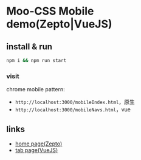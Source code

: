 # Moo-CSS Mobile demo(Zepto|VueJS)

## install & run

``` sh 
npm i && npm run start
```

### visit

chrome mobile pattern:

- `http://localhost:3000/mobileIndex.html`，原生
- `http://localhost:3000/mobileNavs.html`，vue

## links

- [home page(Zepto)](http://blog.michealwayne.cn/Moo-CSS/demo/mobile/dist/mobileIndex.html)
- [tab page(VueJS)](http://blog.michealwayne.cn/Moo-CSS/demo/mobile/dist/mobileNavs.html)
